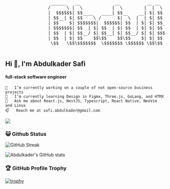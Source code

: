 <p align="center">
  <pre>
                 ______   __             __          __ __                     __
                /      \ |  \           |  \        |  |  \                   |  \
                |  $$$$$$| $$____   ____| $$__    __| $| $$   __ ______   ____| $$ ______   ______  
                | $$__| $| $$    \ /      $|  \  |  | $| $$  /  |      \ /      $$/      \ /      \
                | $$    $| $$$$$$$|  $$$$$$| $$  | $| $| $$_/  $$\$$$$$$|  $$$$$$|  $$$$$$|  $$$$$$\
                | $$$$$$$| $$  | $| $$  | $| $$  | $| $| $$   $$/      $| $$  | $| $$    $| $$   \$$
                | $$  | $| $$__/ $| $$__| $| $$__/ $| $| $$$$$$|  $$$$$$| $$__| $| $$$$$$$| $$  
                | $$  | $| $$    $$\$$    $$\$$    $| $| $$  \$$\$$    $$\$$    $$\$$     | $$  
                 \$$   \$$\$$$$$$$  \$$$$$$$ \$$$$$$ \$$\$$   \$$\$$$$$$$ \$$$$$$$ \$$$$$$$\$$  
  </pre>
</p>

## Hi 👋, I'm Abdulkader Safi

#### full-stack software engineer

    🔭   I’m currently working on a couple of not open-source business projects
    🌱   I’m currently learning Design in Figma, Three.js, GoLang, and HTMX
    💬   Ask me about React.js, NestJS, Typescript, React Native, NeoVim and Linux
    📫   Reach me at safi.abdulkader@gmail.com

![](https://komarev.com/ghpvc/?username=Abdulkader-Safi&abbreviated=true)

### 😺 Github Status

![GitHub Streak](<https://github-readme-streak-stats.herokuapp.com/?user=Abdulkader-Safi&background=1A0505FB(https://git.io/streak-stats)>)

![Abdulkader's GitHub stats](https://github-readme-stats.vercel.app/api?username=Abdulkader-Safi&show=reviews,discussions_started,discussions_answered,prs_merged,prs_merged_percentage&show_icons=true)

### 🏆 GitHub Profile Trophy

[![trophy](https://github-profile-trophy.vercel.app/?username=Abdulkader-Safi&row=2&column=3)](https://github.com/ryo-ma/github-profile-trophy)
